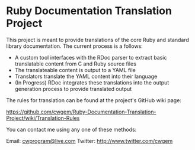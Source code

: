 # Ruby Documentation Translation Project #

This project is meant to provide translations of the core Ruby and standard library documentation. The current process is a follows:

 * A custom tool interfaces with the RDoc parser to extract basic translatable content from C and Ruby source files
 * The translateable content is output to a YAML file
 * Translators translate the YAML content into their language
 * (In Progress) RDoc integrates these translations into the output generation process to provide translated output

The rules for translation can be found at the project's GitHub wiki page:

https://github.com/cwgem/Ruby-Documentation-Translation-Project/wiki/Translation-Rules

You can contact me using any one of these methods:

Email: cwprogram@live.com
Twitter: http://www.twitter.com/cwgem
